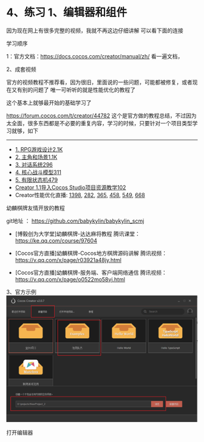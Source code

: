 # 4、练习 1、编辑器和组件

因为现在网上有很多完整的视频，我就不再这边仔细讲解    可以看下面的连接

学习顺序 

1：官方文档：https://docs.cocos.com/creator/manual/zh/    看一遍文档，

2、成套视频

官方的视频教程不推荐看，因为很旧，里面说的一些问题，可能都被修复，或者现在又有别的问题了   唯一可听听的就是性能优化的教程了

这个基本上就够最开始的基础学习了 

https://forum.cocos.com/t/creator/44782 这个是官方做的教程总结，不过因为太全面，很多东西都是不必要的重复内容，学习的时候，只要针对一个项目类型学习就够，如下

------

- [1. RPG游戏设计2.1K](https://v.qq.com/x/page/v03531rcubo.html)
- [2. 主角和场景1.1K](https://v.qq.com/x/page/r0355za1xcg.html)
- [3. 对话系统296](https://v.qq.com/x/page/m03573q52ok.html)
- [4. 核心战斗模型311](https://v.qq.com/x/page/y0364prh4ke.html)
- [5. 有限状态机479](https://v.qq.com/x/page/o03841uhbxw.html)
- [Creator 1.1导入Cocos Studio项目资源教学102](https://v.qq.com/x/page/k0302o5n3f2.html)
- Creator性能优化直播: [1398](https://v.qq.com/x/page/f0326z2fr59.html), [282](https://v.qq.com/x/page/n0326eujb1n.html), [365](https://v.qq.com/x/page/a0326jh1ysn.html), [458](https://v.qq.com/x/page/j0326phdxdk.html), [549](https://v.qq.com/x/page/j0326fhcbgn.html), [668](https://v.qq.com/x/page/v03264m2tcz.html)

幼麟棋牌友情开放的教程

git地址 ： https://github.com/babykylin/babykylin_scmj

- [博毅创为大学堂]幼麟棋牌-达达麻将教程  腾讯课堂：<https://ke.qq.com/course/97604>

- [Cocos官方直播]幼麟棋牌-Cocos地方棋牌源码讲解 腾讯视频：<https://v.qq.com/x/page/r03921a48jy.html>

- [Cocos官方直播]幼麟棋牌-服务端、客户端网络通信 腾讯视频：<https://v.qq.com/x/page/o0522mo58vj.html>

  

3、官方示例![](../image/jiaocheng.png)

打开编辑器

